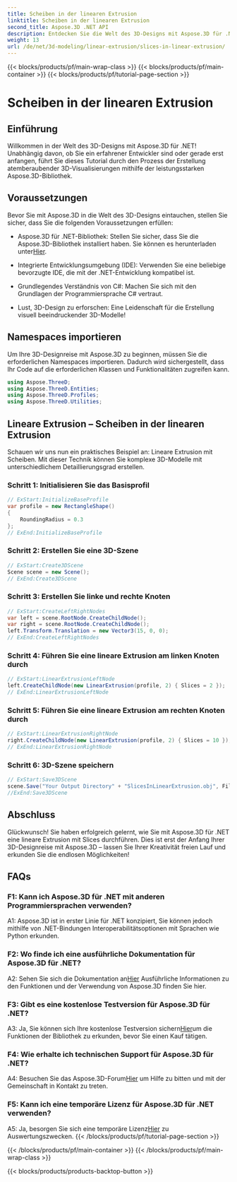 ```yaml
---
title: Scheiben in der linearen Extrusion
linktitle: Scheiben in der linearen Extrusion
second_title: Aspose.3D .NET API
description: Entdecken Sie die Welt des 3D-Designs mit Aspose.3D für .NET. Erstellen Sie atemberaubende Modelle mit unserem Tutorial zur linearen Extrusion.
weight: 13
url: /de/net/3d-modeling/linear-extrusion/slices-in-linear-extrusion/
---
```


{{< blocks/products/pf/main-wrap-class >}}
{{< blocks/products/pf/main-container >}}
{{< blocks/products/pf/tutorial-page-section >}}

# Scheiben in der linearen Extrusion

## Einführung

Willkommen in der Welt des 3D-Designs mit Aspose.3D für .NET! Unabhängig davon, ob Sie ein erfahrener Entwickler sind oder gerade erst anfangen, führt Sie dieses Tutorial durch den Prozess der Erstellung atemberaubender 3D-Visualisierungen mithilfe der leistungsstarken Aspose.3D-Bibliothek.

## Voraussetzungen

Bevor Sie mit Aspose.3D in die Welt des 3D-Designs eintauchen, stellen Sie sicher, dass Sie die folgenden Voraussetzungen erfüllen:

-  Aspose.3D für .NET-Bibliothek: Stellen Sie sicher, dass Sie die Aspose.3D-Bibliothek installiert haben. Sie können es herunterladen unter[Hier](https://releases.aspose.com/3d/net/).

- Integrierte Entwicklungsumgebung (IDE): Verwenden Sie eine beliebige bevorzugte IDE, die mit der .NET-Entwicklung kompatibel ist.

- Grundlegendes Verständnis von C#: Machen Sie sich mit den Grundlagen der Programmiersprache C# vertraut.

- Lust, 3D-Design zu erforschen: Eine Leidenschaft für die Erstellung visuell beeindruckender 3D-Modelle!

## Namespaces importieren

Um Ihre 3D-Designreise mit Aspose.3D zu beginnen, müssen Sie die erforderlichen Namespaces importieren. Dadurch wird sichergestellt, dass Ihr Code auf die erforderlichen Klassen und Funktionalitäten zugreifen kann.

```csharp
using Aspose.ThreeD;
using Aspose.ThreeD.Entities;
using Aspose.ThreeD.Profiles;
using Aspose.ThreeD.Utilities;
```

## Lineare Extrusion – Scheiben in der linearen Extrusion

Schauen wir uns nun ein praktisches Beispiel an: Lineare Extrusion mit Scheiben. Mit dieser Technik können Sie komplexe 3D-Modelle mit unterschiedlichem Detaillierungsgrad erstellen.

### Schritt 1: Initialisieren Sie das Basisprofil

```csharp
// ExStart:InitializeBaseProfile
var profile = new RectangleShape()
{
    RoundingRadius = 0.3
};
// ExEnd:InitializeBaseProfile
```

### Schritt 2: Erstellen Sie eine 3D-Szene

```csharp
// ExStart:Create3DScene
Scene scene = new Scene();
// ExEnd:Create3DScene
```

### Schritt 3: Erstellen Sie linke und rechte Knoten

```csharp
// ExStart:CreateLeftRightNodes
var left = scene.RootNode.CreateChildNode();
var right = scene.RootNode.CreateChildNode();
left.Transform.Translation = new Vector3(15, 0, 0);
// ExEnd:CreateLeftRightNodes
```

### Schritt 4: Führen Sie eine lineare Extrusion am linken Knoten durch

```csharp
// ExStart:LinearExtrusionLeftNode
left.CreateChildNode(new LinearExtrusion(profile, 2) { Slices = 2 });
// ExEnd:LinearExtrusionLeftNode
```

### Schritt 5: Führen Sie eine lineare Extrusion am rechten Knoten durch

```csharp
// ExStart:LinearExtrusionRightNode
right.CreateChildNode(new LinearExtrusion(profile, 2) { Slices = 10 });
// ExEnd:LinearExtrusionRightNode
```

### Schritt 6: 3D-Szene speichern

```csharp
// ExStart:Save3DScene
scene.Save("Your Output Directory" + "SlicesInLinearExtrusion.obj", FileFormat.WavefrontOBJ);
//ExEnd:Save3DScene
```

## Abschluss

Glückwunsch! Sie haben erfolgreich gelernt, wie Sie mit Aspose.3D für .NET eine lineare Extrusion mit Slices durchführen. Dies ist erst der Anfang Ihrer 3D-Designreise mit Aspose.3D – lassen Sie Ihrer Kreativität freien Lauf und erkunden Sie die endlosen Möglichkeiten!

## FAQs

### F1: Kann ich Aspose.3D für .NET mit anderen Programmiersprachen verwenden?

A1: Aspose.3D ist in erster Linie für .NET konzipiert, Sie können jedoch mithilfe von .NET-Bindungen Interoperabilitätsoptionen mit Sprachen wie Python erkunden.

### F2: Wo finde ich eine ausführliche Dokumentation für Aspose.3D für .NET?

 A2: Sehen Sie sich die Dokumentation an[Hier](https://reference.aspose.com/3d/net/) Ausführliche Informationen zu den Funktionen und der Verwendung von Aspose.3D finden Sie hier.

### F3: Gibt es eine kostenlose Testversion für Aspose.3D für .NET?

 A3: Ja, Sie können sich Ihre kostenlose Testversion sichern[Hier](https://releases.aspose.com/)um die Funktionen der Bibliothek zu erkunden, bevor Sie einen Kauf tätigen.

### F4: Wie erhalte ich technischen Support für Aspose.3D für .NET?

 A4: Besuchen Sie das Aspose.3D-Forum[Hier](https://forum.aspose.com/c/3d/18) um Hilfe zu bitten und mit der Gemeinschaft in Kontakt zu treten.

### F5: Kann ich eine temporäre Lizenz für Aspose.3D für .NET verwenden?

 A5: Ja, besorgen Sie sich eine temporäre Lizenz[Hier](https://purchase.aspose.com/temporary-license/) zu Auswertungszwecken.
{{< /blocks/products/pf/tutorial-page-section >}}

{{< /blocks/products/pf/main-container >}}
{{< /blocks/products/pf/main-wrap-class >}}

{{< blocks/products/products-backtop-button >}}
